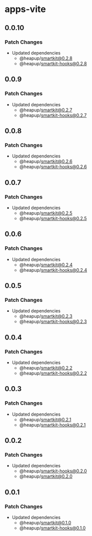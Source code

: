 # apps-vite

## 0.0.10

### Patch Changes

- Updated dependencies
  - @heapup/smartkit@0.2.8
  - @heapup/smartkit-hooks@0.2.8

## 0.0.9

### Patch Changes

- Updated dependencies
  - @heapup/smartkit@0.2.7
  - @heapup/smartkit-hooks@0.2.7

## 0.0.8

### Patch Changes

- Updated dependencies
  - @heapup/smartkit@0.2.6
  - @heapup/smartkit-hooks@0.2.6

## 0.0.7

### Patch Changes

- Updated dependencies
  - @heapup/smartkit@0.2.5
  - @heapup/smartkit-hooks@0.2.5

## 0.0.6

### Patch Changes

- Updated dependencies
  - @heapup/smartkit@0.2.4
  - @heapup/smartkit-hooks@0.2.4

## 0.0.5

### Patch Changes

- Updated dependencies
  - @heapup/smartkit@0.2.3
  - @heapup/smartkit-hooks@0.2.3

## 0.0.4

### Patch Changes

- Updated dependencies
  - @heapup/smartkit@0.2.2
  - @heapup/smartkit-hooks@0.2.2

## 0.0.3

### Patch Changes

- Updated dependencies
  - @heapup/smartkit@0.2.1
  - @heapup/smartkit-hooks@0.2.1

## 0.0.2

### Patch Changes

- Updated dependencies
  - @heapup/smartkit-hooks@0.2.0
  - @heapup/smartkit@0.2.0

## 0.0.1

### Patch Changes

- Updated dependencies
  - @heapup/smartkit@0.1.0
  - @heapup/smartkit-hooks@0.1.0
